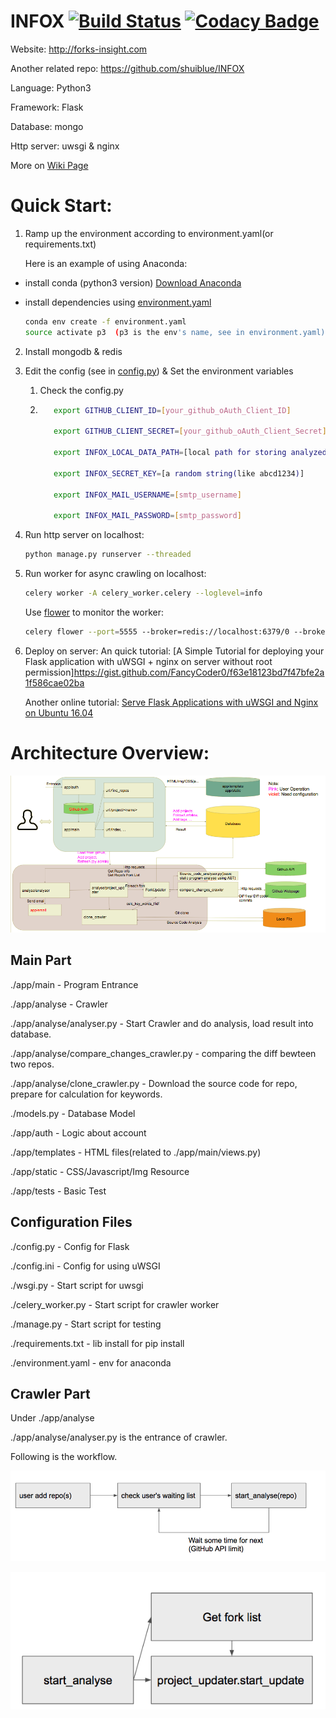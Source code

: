
# INFOX [![Build Status](https://travis-ci.org/FancyCoder0/INFOX.svg?branch=master)](https://travis-ci.org/FancyCoder0/INFOX) [![Codacy Badge](https://api.codacy.com/project/badge/Grade/7f8d1aebf18245f48a1e023ec36bc19b)](https://app.codacy.com/app/FancyCoder0/INFOX?utm_source=github.com&utm_medium=referral&utm_content=FancyCoder0/INFOX&utm_campaign=badger)

Website: http://forks-insight.com

Another related repo: https://github.com/shuiblue/INFOX

 

Language: Python3

Framework: Flask

Database: mongo

Http server: uwsgi & nginx

More on [Wiki Page](https://github.com/FancyCoder0/INFOX/wiki)


# Quick Start:

1. Ramp up the environment according to environment.yaml(or requirements.txt)

   Here is an example of using Anaconda:

 - install conda (python3 version) [Download Anaconda](https://www.anaconda.com/download) 

 - install dependencies using [environment.yaml](https://github.com/FancyCoder0/INFOX/blob/master/environment.yaml)

   ``` bash
   conda env create -f environment.yaml
   source activate p3  (p3 is the env's name, see in environment.yaml)
   ```

2. Install mongodb & redis

3. Edit the config (see in [config.py](https://github.com/FancyCoder0/INFOX/blob/master/config.py)) & Set the environment variables

   1. Check the config.py

   2. ``` bash
         export GITHUB_CLIENT_ID=[your_github_oAuth_Client_ID]

         export GITHUB_CLIENT_SECRET=[your_github_oAuth_Client_Secret]

         export INFOX_LOCAL_DATA_PATH=[local path for storing analyzed result (like /Users/fancycoder/infox_data)]

         export INFOX_SECRET_KEY=[a random string(like abcd1234)]

         export INFOX_MAIL_USERNAME=[smtp_username]

         export INFOX_MAIL_PASSWORD=[smtp_password]
         ```

4. Run http server on localhost: 

   ```bash
   python manage.py runserver --threaded
   ```

5. Run worker for async crawling on localhost:
   ```bash
   celery worker -A celery_worker.celery --loglevel=info
   ```
   Use [flower](http://flower.readthedocs.io/en/latest/) to monitor the worker:
   ```bash
   celery flower --port=5555 --broker=redis://localhost:6379/0 --broker_api=redis://localhost:6379/0  
   ```

6. Deploy on server:
   An quick tutorial: [A Simple Tutorial for deploying your Flask application with uWSGI + nginx on server without root permission]https://gist.github.com/FancyCoder0/f63e18123bd7f47bfe2a1f586cae02ba

   Another online tutorial: [Serve Flask Applications with uWSGI and Nginx on Ubuntu 16.04](https://www.digitalocean.com/community/tutorials/how-to-serve-flask-applications-with-uwsgi-and-nginx-on-ubuntu-16-04)



# Architecture Overview:

![code_architecture](./app/static/img/code_architecture.png)



## Main Part

./app/main - Program Entrance

./app/analyse - Crawler 

./app/analyse/analyser.py - Start Crawler and do analysis, load result into database.

./app/analyse/compare_changes_crawler.py - comparing the diff bewteen two repos.

./app/analyse/clone_crawler.py - Download the source code for repo, prepare for calculation for keywords.

./models.py - Database Model

./app/auth - Logic about account

./app/templates - HTML files(related to ./app/main/views.py)

./app/static - CSS/Javascript/Img Resource

./app/tests - Basic Test

## Configuration Files

./config.py - Config for Flask

./config.ini - Config for using uWSGI

./wsgi.py - Start script for uwsgi

./celery_worker.py - Start script for crawler worker

./manage.py - Start script for testing

./requirements.txt - lib install for pip install

./environment.yaml - env for anaconda

## Crawler Part

Under ./app/analyse

./app/analyse/analyser.py is the entrance of crawler.

Following is the workflow.

![workflow1](./app/static/img/workflow1.png)



![workflow2](./app/static/img/workflow2.png)

